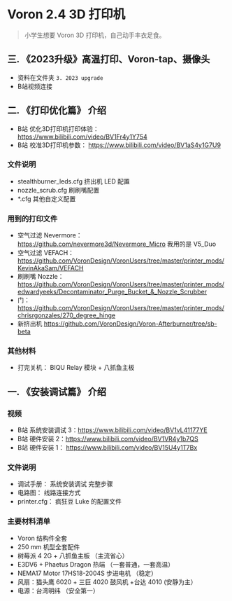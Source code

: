 # Voron 2.4 3D 打印机
> 小学生想要 Voron 3D 打印机，自己动手丰衣足食。


## 三. 《2023升级》高温打印、Voron-tap、摄像头
* 资料在文件夹  `3. 2023 upgrade`
* B站视频连接

## 二. 《打印优化篇》 介绍
* B站 优化3D打印机打印体验： https://www.bilibili.com/video/BV1Fr4y1Y754
* B站 校准3D打印机参数： https://www.bilibili.com/video/BV1aS4y1G7U9


### 文件说明
*  stealthburner_leds.cfg  挤出机 LED 配置
*  nozzle_scrub.cfg	刷刷嘴配置
*  *.cfg 其他自定义配置


### 用到的打印文件
* 空气过滤 Nevermore：  https://github.com/nevermore3d/Nevermore_Micro  我用的是 V5_Duo
* 空气过滤 VEFACH： https://github.com/VoronDesign/VoronUsers/tree/master/printer_mods/KevinAkaSam/VEFACH
* 刷刷嘴 Nozzle： https://github.com/VoronDesign/VoronUsers/tree/master/printer_mods/edwardyeeks/Decontaminator_Purge_Bucket_&_Nozzle_Scrubber
* 门： https://github.com/VoronDesign/VoronUsers/tree/master/printer_mods/chrisrgonzales/270_degree_hinge
* 新挤出机 https://github.com/VoronDesign/Voron-Afterburner/tree/sb-beta      

### 其他材料
* 打完关机： BIQU Relay 模块 + 八抓鱼主板




## 一. 《安装调试篇》 介绍
### 视频
* B站 系统安装调试 3：https://www.bilibili.com/video/BV1vL41177YE
* B站 硬件安装 2：https://www.bilibili.com/video/BV1VR4y1b7QS
* B站 硬件安装 1： https://www.bilibili.com/video/BV15U4y1T7Bx


### 文件说明
* 调试手册： 系统安装调试 完整步骤
* 电路图： 线路连接方式
* printer.cfg： 疯狂豆 Luke 的配置文件



### 主要材料清单
* Voron 结构件全套 
* 250 mm 机型全套配件
* 树莓派 4 2G + 八抓鱼主板	（主流省心）
* E3DV6 + Phaetus Dragon 热端	（一套普通，一套高温）
* NEMA17 Motor 17HS18-2004S	步进电机 （稳定）
* 风扇：猫头鹰 6020 + 三巨 4020 鼓风机 +台达 4010  (安静为主）
* 电源：台湾明纬 （安全第一）




